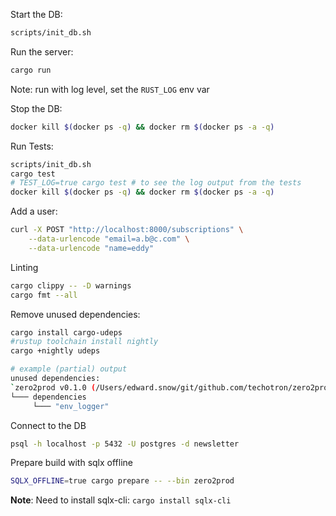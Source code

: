 Start the DB:

```bash
scripts/init_db.sh
```

Run the server:

```bash
cargo run
```

Note: run with log level, set the `RUST_LOG` env var

Stop the DB:

```bash
docker kill $(docker ps -q) && docker rm $(docker ps -a -q)
```

Run Tests:
```bash
scripts/init_db.sh
cargo test
# TEST_LOG=true cargo test # to see the log output from the tests
docker kill $(docker ps -q) && docker rm $(docker ps -a -q)
```

Add a user:

```bash
curl -X POST "http://localhost:8000/subscriptions" \
    --data-urlencode "email=a.b@c.com" \
    --data-urlencode "name=eddy"
```

Linting
```bash
cargo clippy -- -D warnings
cargo fmt --all
```

Remove unused dependencies:

```bash
cargo install cargo-udeps
#rustup toolchain install nightly
cargo +nightly udeps

# example (partial) output
unused dependencies:
`zero2prod v0.1.0 (/Users/edward.snow/git/github.com/techotron/zero2prod)`
└─── dependencies
     └─── "env_logger"
```

Connect to the DB
```bash
psql -h localhost -p 5432 -U postgres -d newsletter
```

Prepare build with sqlx offline
```bash
SQLX_OFFLINE=true cargo prepare -- --bin zero2prod
```

**Note**: Need to install sqlx-cli: `cargo install sqlx-cli`
